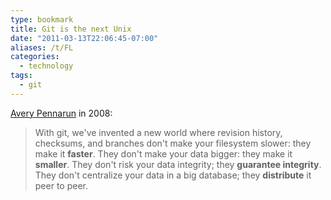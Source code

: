 ```yaml
---
type: bookmark
title: Git is the next Unix
date: "2011-03-13T22:06:45-07:00"
aliases: /t/FL
categories:
  - technology
tags:
  - git
---
```


<a href="http://apenwarr.ca/log/?m=200801#31" class="u-bookmark-of">Avery Pennarun</a> in 2008:

> With git, we've invented a new world where revision history, checksums, and branches don't make your filesystem
> slower: they make it **faster**. They don't make your data bigger: they make it **smaller**. They don't risk your data
> integrity; they **guarantee integrity**. They don't centralize your data in a big database; they **distribute** it
> peer to peer.
